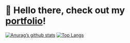 # 👋 Hello there, check out my [portfolio](https://www.justinventura.tech)!

[![Anurag’s github stats](https://github-readme-stats.vercel.app/api?username=jventura1738&count_private=true&show_icons=true&theme=react)](https://github.com/jventura1738)
[![Top Langs](https://github-readme-stats.vercel.app/api/top-langs/?username=jventura1738&layout=compact&theme=react&langs_count=6&hide=jupyter%20notebook,tex)](https://github.com/jventura1738)
